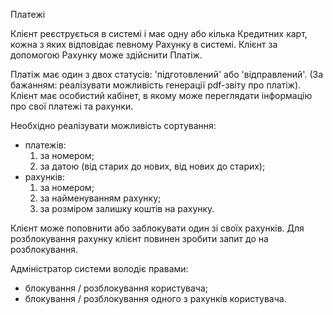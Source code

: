 Платежі

Клієнт реєструється в системі і має одну або кілька Кредитних карт, кожна з яких 
відповідає певному Рахунку в системі. Клієнт за допомогою Рахунку може здійснити Платіж.

Платіж має один з двох статусів: 'підготовлений' або 'відправлений'. 
(За бажанням: реалізувати можливість генерації pdf-звіту про платіж).
Клієнт має особистий кабінет, в якому може переглядати інформацію про свої платежі та рахунки. 

Необхідно реалізувати можливість сортування:
- платежів:
	1) за номером;
	2) за датою (від старих до нових, від нових до старих);
- рахунків:
	1) за номером;
	2) за найменуванням рахунку;
	3) за розміром залишку коштів на рахунку.

Клієнт може поповнити або заблокувати один зі своїх рахунків. Для розблокування рахунку 
клієнт повинен зробити запит до на розблокування.

Адміністратор системи володіє правами:
- блокування / розблокування користувача;
- блокування / розблокування одного з рахунків користувача.
